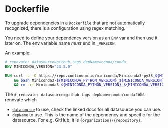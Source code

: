 # Dockerfile

To upgrade dependencies in a `Dockerfile` that are not automatically recognized, there is a configuration using regex matching.

You need to define your dependency version as an `ENV` var and then use it later on. The env variable name *must* end in `_VERSION`.

An example:

```Dockerfile
# renovate: datasource=github-tags depName=conda/conda
ENV MINICONDA_VERSION="23.5.0"

RUN curl -L -O https://repo.continuum.io/miniconda/Miniconda3-py38_${MINICONDA_VERSION}-Linux-x86_64.sh \
    && bash Miniconda3-${MINICONDA_PYTHON_VERSION}_${MINICONDA_VERSION}-Linux-x86_64.sh -b -p /opt/conda \
    && rm -rf Miniconda3-${MINICONDA_PYTHON_VERSION}_${MINICONDA_VERSION}-Linux-x86_64.sh
```

The `# renovate: datasource=github-tags depName=conda/conda` tells renovate which

* [`datasource`](https://docs.renovatebot.com/modules/datasource/) to use, check the linked docs for all datasource you can use.
* `depName` to use. This is the name of the dependency and specific for the datasource. For e.g. GitHub, it is `{organization}/{repository}`.
